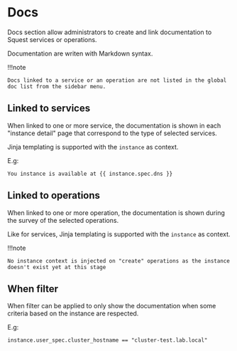 # Docs

Docs section allow administrators to create and link documentation to Squest services or operations.

Documentation are writen with Markdown syntax.

!!!note

    Docs linked to a service or an operation are not listed in the global doc list from the sidebar menu.

## Linked to services

When linked to one or more service, the documentation is shown in each "instance detail" page that correspond to the type of selected services.

Jinja templating is supported with the `instance` as context.

E.g:
```
You instance is available at {{ instance.spec.dns }}
```

## Linked to operations

When linked to one or more operation, the documentation is shown during the survey of the selected operations.

Like for services, Jinja templating is supported with the `instance` as context.

!!!note

    No instance context is injected on "create" operations as the instance doesn't exist yet at this stage

## When filter

When filter can be applied to only show the documentation when some criteria based on the instance are respected.

E.g:
```
instance.user_spec.cluster_hostname == "cluster-test.lab.local"
```
